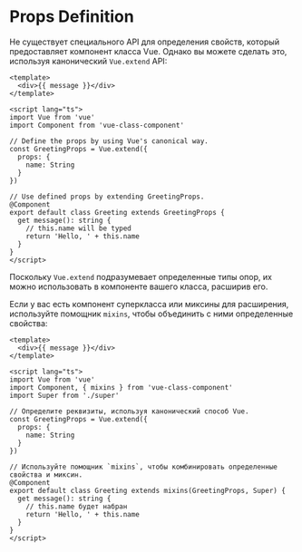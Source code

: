 # Props Definition

Не существует специального API для определения свойств, который предоставляет компонент класса Vue. Однако вы можете сделать это, используя канонический `Vue.extend` API:

```vue
<template>
  <div>{{ message }}</div>
</template>

<script lang="ts">
import Vue from 'vue'
import Component from 'vue-class-component'

// Define the props by using Vue's canonical way.
const GreetingProps = Vue.extend({
  props: {
    name: String
  }
})

// Use defined props by extending GreetingProps.
@Component
export default class Greeting extends GreetingProps {
  get message(): string {
    // this.name will be typed
    return 'Hello, ' + this.name
  }
}
</script>
```

Поскольку `Vue.extend` подразумевает определенные типы опор, их можно использовать в компоненте вашего класса, расширив его.

Если у вас есть компонент суперкласса или миксины для расширения, используйте помощник `mixins`, чтобы объединить с ними определенные свойства:

```vue
<template>
  <div>{{ message }}</div>
</template>

<script lang="ts">
import Vue from 'vue'
import Component, { mixins } from 'vue-class-component'
import Super from './super'

// Определите реквизиты, используя канонический способ Vue.
const GreetingProps = Vue.extend({
  props: {
    name: String
  }
})

// Используйте помощник `mixins`, чтобы комбинировать определенные свойства и миксин.
@Component
export default class Greeting extends mixins(GreetingProps, Super) {
  get message(): string {
    // this.name будет набран
    return 'Hello, ' + this.name
  }
}
</script>
```
